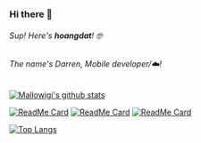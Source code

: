### Hi there 👋

###### Sup! Here's **hoangdat**! 🤓 

###### The name's Darren, Mobile developer/☁️! 

[![Mallowigi's github stats](https://github-readme-stats.vercel.app/api?username=hoangdat&count_private=true&show_icons=true&theme=radical&show_owner=true)](https://github.com/hoangdat)

[![ReadMe Card](https://github-readme-stats.vercel.app/api/pin/?username=linagora&repo=linshare-mobile-flutter-app&theme=radical)](https://github.com/linagora/linshare-mobile-flutter-app)
[![ReadMe Card](https://github-readme-stats.vercel.app/api/pin/?username=hoangdat&repo=james-project&theme=radical)](https://github.com/apache/james-project)
[![ReadMe Card](https://github-readme-stats.vercel.app/api/pin/?username=linagora&repo=linshare-mobile-android-app&theme=nightowl)](https://github.com/linagora/linshare-mobile-android-app)

[![Top Langs](https://github-readme-stats.vercel.app/api/top-langs/?username=hoangdat&theme=radical)](https://github.com/anuraghazra/github-readme-stats)
<!--
**hoangdat/hoangdat** is a ✨ _special_ ✨ repository because its `README.md` (this file) appears on your GitHub profile.

Here are some ideas to get you started:

- 🔭 I’m currently working on ...
- 🌱 I’m currently learning ...
- 👯 I’m looking to collaborate on ...
- 🤔 I’m looking for help with ...
- 💬 Ask me about ...
- 📫 How to reach me: ...
- 😄 Pronouns: ...
- ⚡ Fun fact: ...
-->
